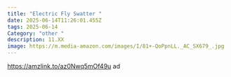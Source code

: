 ```yaml
---
title: "Electric Fly Swatter "
date: 2025-06-14T11:26:01.455Z
tags: 2025-06-14
Category: "other "
description: 11.XX
image: https://m.media-amazon.com/images/I/81+-QoPpnLL._AC_SX679_.jpg
---
```

https://amzlink.to/az0Nwq5mOf49u      ad